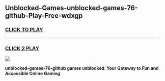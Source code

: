 
## Unblocked-Games-unblocked-games-76-github-Play-Free-wdxgp
<h3>
<a href="https://premium76.site?title=unblocked-games-76-github&ref=18A">CLICK TO PLAY</a></h3>
<hr>

<h3>
<a href="https://premium76.site?title=unblocked-games-76-github&ref=18A">CLICK 2 PLAY</a>
  
</h3>

<a href="https://premium76.site?title=unblocked-games-76-github&ref=18A"><img src="https://clearcache.store/games.png"></a>


**unblocked-games-76-github games unblocked: Your Gateway to Fun and Accessible Online Gaming**
